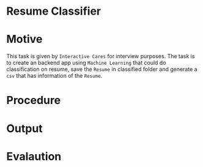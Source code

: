 # Resume Classifier

# Motive
  This task is given by `Interactive Cares` for interview purposes. The task is to create an backend app using `Machine Learning` that could do classification on resume, save the `Resume` in classified folder and generate a `csv` that has information of the `Resume`.
  
# Procedure
# Output 
# Evalaution

